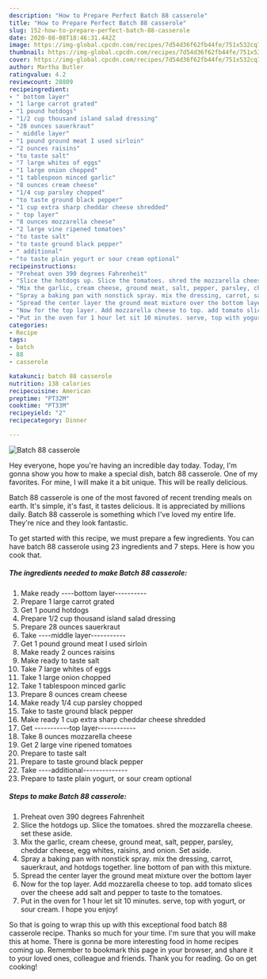 ```yaml
---
description: "How to Prepare Perfect Batch 88 casserole"
title: "How to Prepare Perfect Batch 88 casserole"
slug: 152-how-to-prepare-perfect-batch-88-casserole
date: 2020-08-08T18:46:31.442Z
image: https://img-global.cpcdn.com/recipes/7d54d36f62fb44fe/751x532cq70/batch-88-casserole-recipe-main-photo.jpg
thumbnail: https://img-global.cpcdn.com/recipes/7d54d36f62fb44fe/751x532cq70/batch-88-casserole-recipe-main-photo.jpg
cover: https://img-global.cpcdn.com/recipes/7d54d36f62fb44fe/751x532cq70/batch-88-casserole-recipe-main-photo.jpg
author: Martha Butler
ratingvalue: 4.2
reviewcount: 28809
recipeingredient:
- " bottom layer"
- "1 large carrot grated"
- "1 pound hotdogs"
- "1/2 cup thousand island salad dressing"
- "28 ounces sauerkraut"
- " middle layer"
- "1 pound ground meat I used sirloin"
- "2 ounces raisins"
- "to taste salt"
- "7 large whites of eggs"
- "1 large onion chopped"
- "1 tablespoon minced garlic"
- "8 ounces cream cheese"
- "1/4 cup parsley chopped"
- "to taste ground black pepper"
- "1 cup extra sharp cheddar cheese shredded"
- " top layer"
- "8 ounces mozzarella cheese"
- "2 large vine ripened tomatoes"
- "to taste salt"
- "to taste ground black pepper"
- " additional"
- "to taste plain yogurt or sour cream optional"
recipeinstructions:
- "Preheat oven 390 degrees Fahrenheit"
- "Slice the hotdogs up. Slice the tomatoes. shred the mozzarella cheese. set these aside."
- "Mix the garlic, cream cheese, ground meat, salt, pepper, parsley, cheddar cheese, egg whites, raisins, and onion. Set aside."
- "Spray a baking pan with nonstick spray. mix the dressing, carrot, sauerkraut, and hotdogs together. line bottom of pan with this mixture."
- "Spread the center layer the ground meat mixture over the bottom layer"
- "Now for the top layer. Add mozzarella cheese to top. add tomato slices over the cheese add salt and pepper to taste to the tomatoes."
- "Put in the oven for 1 hour let sit 10 minutes. serve, top with yogurt, or sour cream. I hope you enjoy!"
categories:
- Recipe
tags:
- batch
- 88
- casserole

katakunci: batch 88 casserole 
nutrition: 138 calories
recipecuisine: American
preptime: "PT32M"
cooktime: "PT33M"
recipeyield: "2"
recipecategory: Dinner

---
```



![Batch 88 casserole](https://img-global.cpcdn.com/recipes/7d54d36f62fb44fe/751x532cq70/batch-88-casserole-recipe-main-photo.jpg)

Hey everyone, hope you're having an incredible day today. Today, I'm gonna show you how to make a special dish, batch 88 casserole. One of my favorites. For mine, I will make it a bit unique. This will be really delicious.

Batch 88 casserole is one of the most favored of recent trending meals on earth. It's simple, it's fast, it tastes delicious. It is appreciated by millions daily. Batch 88 casserole is something which I've loved my entire life. They're nice and they look fantastic.




To get started with this recipe, we must prepare a few ingredients. You can have batch 88 casserole using 23 ingredients and 7 steps. Here is how you cook that.

<!--inarticleads1-->

##### The ingredients needed to make Batch 88 casserole:

1. Make ready  ----bottom layer----------
1. Prepare 1 large carrot grated
1. Get 1 pound hotdogs
1. Prepare 1/2 cup thousand island salad dressing
1. Prepare 28 ounces sauerkraut
1. Take  ----middle layer-----------
1. Get 1 pound ground meat I used sirloin
1. Make ready 2 ounces raisins
1. Make ready to taste salt
1. Take 7 large whites of eggs
1. Take 1 large onion chopped
1. Take 1 tablespoon minced garlic
1. Prepare 8 ounces cream cheese
1. Make ready 1/4 cup parsley chopped
1. Take to taste ground black pepper
1. Make ready 1 cup extra sharp cheddar cheese shredded
1. Get  -----------top layer------------
1. Take 8 ounces mozzarella cheese
1. Get 2 large vine ripened tomatoes
1. Prepare to taste salt
1. Prepare to taste ground black pepper
1. Take  ----additional--------------
1. Prepare to taste plain yogurt, or sour cream optional




<!--inarticleads2-->

##### Steps to make Batch 88 casserole:

1. Preheat oven 390 degrees Fahrenheit
1. Slice the hotdogs up. Slice the tomatoes. shred the mozzarella cheese. set these aside.
1. Mix the garlic, cream cheese, ground meat, salt, pepper, parsley, cheddar cheese, egg whites, raisins, and onion. Set aside.
1. Spray a baking pan with nonstick spray. mix the dressing, carrot, sauerkraut, and hotdogs together. line bottom of pan with this mixture.
1. Spread the center layer the ground meat mixture over the bottom layer
1. Now for the top layer. Add mozzarella cheese to top. add tomato slices over the cheese add salt and pepper to taste to the tomatoes.
1. Put in the oven for 1 hour let sit 10 minutes. serve, top with yogurt, or sour cream. I hope you enjoy!




So that is going to wrap this up with this exceptional food batch 88 casserole recipe. Thanks so much for your time. I'm sure that you will make this at home. There is gonna be more interesting food in home recipes coming up. Remember to bookmark this page in your browser, and share it to your loved ones, colleague and friends. Thank you for reading. Go on get cooking!
